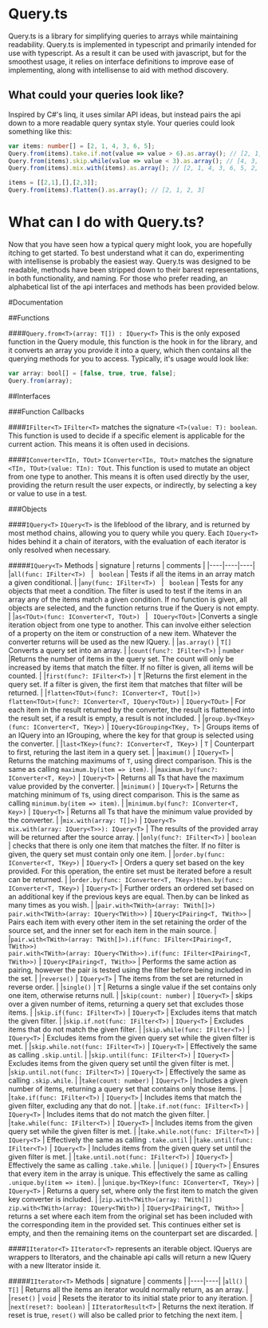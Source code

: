 # Query.ts
Query.ts is a library for simplifying queries to arrays while maintaining readability.
Query.ts is implemented in typescript and primarily intended for use with typescript. As a result it can be used with javascript, but for the smoothest usage, it relies on interface definitions to improve ease of implementing, along with intellisense to aid with method discovery.

## What could your queries look like?
Inspired by C#'s linq, it uses similar API ideas, but instead pairs the api down to a more readable query syntax style. Your queries could look something like this:
```typescript
var items: number[] = [2, 1, 4, 3, 6, 5];
Query.from(items).take.if.not(value => value > 6).as.array(); // [2, 1, 4, 3, 5]
Query.from(items).skip.while(value => value < 3).as.array(); // [4, 3, 6, 5]
Query.from(items).mix.with(items).as.array(); // [2, 1, 4, 3, 6, 5, 2, 1, 4, 3, 6, 5]

items = [[2,1],[],[2,3]];
Query.from(items).flatten().as.array(); // [2, 1, 2, 3]
```

# What can I do with Query.ts?
Now that you have seen how a typical query might look, you are hopefully itching to get started. To best understand what it can do, experimenting with intellisense is probably the easiest way. Query.ts was designed to be readable, methods have been stripped down to their barest representations, in both functionality, and naming. For those who prefer reading, an alphabetical list of the api interfaces and methods has been provided below.

#Documentation

##Functions

####```Query.from<T>(array: T[]) : IQuery<T>```
This is the only exposed function in the Query module, this function is the hook in for the library, and it converts an array you provide it into a query, which then contains all the querying methods for you to access. Typically, it's usage would look like:
```typescript
var array: bool[] = [false, true, true, false];
Query.from(array);
```
##Interfaces

###Function Callbacks

####```IFilter<T>```
```IFilter<T>``` matches the signature ```<T>(value: T): boolean```. This function is used to decide if a specific element is applicable for the current action. This means it is often used in decisions.

####```IConverter<TIn, TOut>```
```IConverter<TIn, TOut>``` matches the signature ```<TIn, TOut>(value: TIn): TOut```. This function is used to mutate an object from one type to another. This means it is often used directly by the user, providing the return result the user expects, or indirectly, by selecting a key or value to use in a test.

###Objects

####```IQuery<T>```
```IQuery<T>``` is the lifeblood of the library, and is returned by most method chains, allowing you to query while you query. Each ```IQuery<T>``` hides behind it a chain of iterators, with the evaluation of each iterator is only resolved when necessary.

#####```IQuery<T>``` Methods
| signature | returns | comments |
|----|----|----|
|```all(func: IFilter<T>) ``` | ``` boolean``` | Tests if all the items in an array match a given conditional. |
|```any(func: IFilter<T>) ``` | ``` boolean``` | Tests for any objects that meet a condition. The filter is used to test if the items in an array any of the items match a given condition. If no function is given, all objects are selected, and the function returns true if the Query is not empty. |
|```as<TOut>(func: IConverter<T, TOut>) ``` | ``` IQuery<TOut>``` |Converts a single iteration object from one type to another. This can involve either selection of a property on the item or construction of a new item. Whatever the converter returns will be used as the new IQuery. |
|```as.array()``` | ```T[]``` Converts a query set into an array. | 
|```count(func?: IFilter<T>)``` | ```number``` |Returns the number of items in the query set. The count will only be increased by items that match the filter. If no filter is given, all items will be counted. |
|```first(func?: IFilter<T>)``` | ```T``` |Returns the first element in the query set. If a filter is given, the first item that matches that filter will be returned. |
|```flatten<TOut>(func?: IConverter<T, TOut[]>)```<br>```flatten<TOut>(func?: IConverter<T, IQuery<TOut>)``` | ```IQuery<TOut>``` | For each item in the result returned by the converter, the result is flattened into the result set, if a result is empty, a result is not included. |
|```group.by<TKey>(func: IConverter<T, TKey>)``` | ```IQuery<IGrouping<TKey, T>``` | Groups items of an IQuery into an IGrouping, where the key for that group is selected using the converter. |
|```last<TKey>(func?: IConverter<T, TKey>)``` | ```T``` | Counterpart to first, returing the last item in a query set. |
|```maximum()``` | ```IQuery<T>``` | Returns the matching maximums of ```T```, using direct comparison. This is the same as calling ```maximum.by(item => item)```. |
|```maximum.by(func?: IConverter<T, Key>)``` | ```IQuery<T>``` | Returns all Ts that have the maximum value provided by the converter. |
|```minimum()``` | ```IQuery<T>``` | Returns the matching minimum of ```T```s, using direct comparison. This is the same as calling ```minimum.by(item => item)```. |
|```minimum.by(func?: IConverter<T, Key>)``` | ```IQuery<T>``` | Returns all Ts that have the minimum value provided by the converter. |
|```mix.with(array: T[]>)``` | ```IQuery<T>```<br>```mix.with(array: IQuery<T>>): IQuery<T>``` | The results of the provided array will be returned after the source array. |
|```only(func?: IFilter<T>)``` | ```boolean``` | checks that there is only one item that matches the filter. If no filter is given, the query set must contain only one item. |
|```order.by(func: IConverter<T, TKey>)``` | ```IQuery<T>``` | Orders a query set based on the key provided. For this operation, the entire set must be iterated before a result can be returned. |
|```order.by(func: IConverter<T, TKey>)then.by(func: IConverter<T, TKey>)``` | ```IQuery<T>``` | Further orders an ordered set based on an additional key if the previous keys are equal. Then.by can be linked as many times as you wish. |
|```pair.with<TWith>(array: TWith[]>)```<br>```pair.with<TWith>(array: IQuery<TWith>>)``` | ```IQuery<IPairing<T, TWith>>``` | Pairs each item with every other item in the set retaining the order of the source set, and the inner set for each item in the main source. |
|```pair.with<TWith>(array: TWith[]>).if(func: IFilter<IPairing<T, TWith>>)```<br>```pair.with<TWith>(array: IQuery<TWith>>).if(func: IFilter<IPairing<T, TWith>>)``` | ```IQuery<IPairing<T, TWith>>``` | Performs the same action as pairing, however the pair is tested using the filter before being included in the set. |
|```reverse()``` | ```IQuery<T>``` | The items from the set are returned in reverse order. |
|```single()``` | ```T``` | Returns a single value if the set contains only one item, otherwise returns null. |
|```skip(count: number)``` | ```IQuery<T>``` | skips over a given number of items, returning a query set that excludes those items. |
|```skip.if(func: IFilter<T>)``` | ```IQuery<T>``` | Excludes items that match the given filter. |
|```skip.if.not(func: IFilter<T>)``` | ```IQuery<T>``` | Excludes items that do not match the given filter. |
|```skip.while(func: IFilter<T>)``` | ```IQuery<T>``` | Excludes items from the given query set while the given filter is met. |
|```skip.while.not(func: IFilter<T>)``` | ```IQuery<T>``` | Effectively the same as calling ```.skip.until```. |
|```skip.until(func: IFilter<T>)``` | ```IQuery<T>``` | Excludes items from the given query set until the given filter is met. |
|```skip.until.not(func: IFilter<T>)``` | ```IQuery<T>``` | Effectively the same as calling ```.skip.while```. |
|```take(count: number)``` | ```IQuery<T>``` | Includes a given number of items, returning a query set that contains only those items. |
|```take.if(func: IFilter<T>)``` | ```IQuery<T>``` | Includes items that match the given filter, excluding any that do not. |
|```take.if.not(func: IFilter<T>)``` | ```IQuery<T>``` | Includes items that do not match the given filter. |
|```take.while(func: IFilter<T>)``` | ```IQuery<T>``` | Includes items from the given query set while the given filter is met. |
|```take.while.not(func: IFilter<T>)``` | ```IQuery<T>``` | Effectively the same as calling ```.take.until``` |
|```take.until(func: IFilter<T>)``` | ```IQuery<T>``` | Includes items from the given query set until the given filter is met. |
|```take.until.not(func: IFilter<T>)``` | ```IQuery<T>``` | Effectively the same as calling ```.take.while```. |
|```unique()``` | ```IQuery<T>``` | Ensures that every item in the array is unique. This effectively the same as calling ```.unique.by(item => item)```. |
|```unique.by<TKey>(func: IConverter<T, TKey>)``` | ```IQuery<T>``` | Returns a query set, where only the first item to match the given key converter is included. |
|```zip.with<TWith>(array: TWith[])```<br>```zip.with<TWith>(array: IQuery<TWith>)``` | ```IQuery<IPairing<T, TWith>>``` | returns a set where each item from the original set has been included with the corresponding item in the provided set. This continues either set is empty, and then the remaining items on the counterpart set are discarded. |

####```IIterator<T>```
```IIterator<T>``` represents an iterable object. IQuerys are wrappers to IIterators, and the chainable api calls will return a new IQuery with a new IIterator inside it.

#####```IIterator<T>``` Methods
| signature | comments |
|----|----|
|```all()``` | ```T[]``` | Returns all the items an iterator would normally return, as an array. |
|```reset()``` | ```void``` | Resets the iterator to its initial state prior to any iteration. |
|```next(reset?: boolean)``` | ```IIteratorResult<T>``` | Returns the next iteration. If reset is true, ```reset()``` will also be called prior to fetching the next item. |
